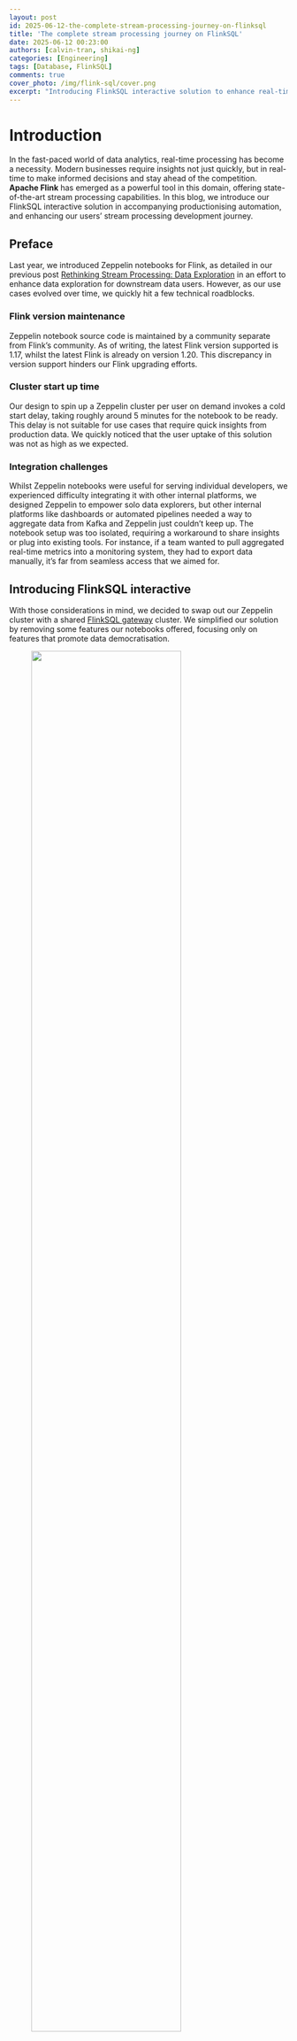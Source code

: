 ```yaml
---
layout: post
id: 2025-06-12-the-complete-stream-processing-journey-on-flinksql
title: 'The complete stream processing journey on FlinkSQL'
date: 2025-06-12 00:23:00
authors: [calvin-tran, shikai-ng]
categories: [Engineering]
tags: [Database, FlinkSQL]
comments: true
cover_photo: /img/flink-sql/cover.png
excerpt: "Introducing FlinkSQL interactive solution to enhance real-time stream processing exploration. The new system simplifies stream processing development, automates production workflows and democratizes access to real-time insights. Read on about our journey that begun at addressing challenges encountered with the previous Zeppelin notebook-based solution to the current state of integration with and productionisation of FlinkSQL."
---
```


# Introduction

In the fast-paced world of data analytics, real-time processing has become a necessity. Modern businesses require insights not just quickly, but in real-time to make informed decisions and stay ahead of the competition. **Apache Flink** has emerged as a powerful tool in this domain, offering state-of-the-art stream processing capabilities. In this blog, we introduce our FlinkSQL interactive solution in accompanying productionising automation, and enhancing our users’ stream processing development journey.

## Preface

Last year, we introduced Zeppelin notebooks for Flink, as detailed in our previous post [Rethinking Stream Processing: Data Exploration](https://engineering.grab.com/rethinking-streaming-processing-data-exploration) in an effort to enhance data exploration for downstream data users. However, as our use cases evolved over time, we quickly hit a few technical roadblocks. 

### Flink version maintenance

Zeppelin notebook source code is maintained by a community separate from Flink’s community. As of writing, the latest Flink version supported is 1.17, whilst the latest Flink is already on version 1.20. This discrepancy in version support hinders our Flink upgrading efforts.

### Cluster start up time

Our design to spin up a Zeppelin cluster per user on demand invokes a cold start delay, taking roughly around 5 minutes for the notebook to be ready. This delay is not suitable for use cases that require quick insights from production data. We quickly noticed that the user uptake of this solution was not as high as we expected.

### Integration challenges

Whilst Zeppelin notebooks were useful for serving individual developers, we experienced difficulty integrating it with other internal platforms, we designed Zeppelin to empower solo data explorers, but other internal platforms like dashboards or automated pipelines needed a way to aggregate data from Kafka and Zeppelin just couldn’t keep up. The notebook setup was too isolated, requiring a workaround to share insights or plug into existing tools. For instance, if a team wanted to pull aggregated real-time metrics into a monitoring system, they had to export data manually, it’s far from seamless access that we aimed for. 

## Introducing FlinkSQL interactive

With those considerations in mind, we decided to swap out our Zeppelin cluster with a shared [FlinkSQL gateway](https://nightlies.apache.org/flink/flink-docs-release-1.20/docs/dev/table/sql-gateway/overview/) cluster. We simplified our solution by removing some features our notebooks offered, focusing only on features that promote data democratisation.   

<div class="post-image-section"><figure>
  <img src="/img/flink-sql/figure-1.png" alt="" style="width:80%"><figcaption align="middle">Figure 1: Shared FlinkSQL gateway structure</figcaption>
  </figure>
</div>


We split our solution into 3 layers: 

- Compute layer  
- Integration layer  
- Query layer

Users first interact with our platform portal to submit queries for data from Kafka online store using SQL (1). Upon submission, our backend orchestrator then creates a session for the user (2) and submits the SQL query to our FlinkSQL gateway using their inbuilt REST API (3). The FlinkSQL gateway then packages the SQL query into a Flink job to be submitted to our Flink session cluster (4) before collating its results. The subsequent results would be polled from the query layer to be displayed back to the user.

### Compute layer

With FlinkSQL gateway acting as the main compute engine for ad-hoc queries, it is now more straightforward to perform Flink version upgrades along with our solution, since the FlinkSQL gateway is packaged along with the main Flink distribution. We do not need to maintain Flink shims for each version as adapters between the Flink compute cluster and Zeppelin notebook cluster. 

Another advantage of using the shared FlinkSQL gateway was the reduced cold start time for each ad-hoc queries. Since all users share the same FlinkSQL cluster instead of having their own Zeppelin cluster, there was no need to wait for cluster startup during initialisation of their sessions. This brought the lead time to the first results displayed down from 5 minutes to 1 minute. There was still lead time involved as the tool provisions task managers on an ad-hoc basis to balance availability of such developer tools and the associated cost. 

### Integration layer

The Integration layer serves as the glue between the user-facing query layer and the underlying compute layer, ensuring seamless communication, security across our ecosystem. With the shift to a shared FlinkSQL gateway, we recognised the need for an intermediary that could handle authentication, authorisation, orchestration, and integration with internal platforms \- all while abstracting the complexities of Flink’s native REST API.  

<div class="post-image-section"><figure>
  <img src="/img/flink-sql/figure-2.png" alt="" style="width:80%"><figcaption align="middle">Figure 2: FlinkSQL gateway</figcaption>
  </figure>
</div>


The FlinkSQL gateway’s built-in REST API gets the job done for basic query submission, but it falls short in areas like session management, requiring multiple POST requests just to fetch results. To address this, we extended a custom control plane with its own set of REST APIs, layered on top of the gateway. 

We then extend these sessions and integrate them to our inhouse authentication and authorisation platform. For each query made, the control plane authenticates the user, spins up lightweight sessions and manages the communication between the caller and the Flink Session Cluster. If you are interested, check out our previous blog post, [An elegant platform](https://engineering.grab.com/an-elegant-platform), for more details on the above mentioned streaming platform and its control plane.

```
curl --location 'https://example.com/v1/flink/flinksql/interactive' \
--header 'Content-Type: application/json' \
--header 'Authorization: Bearer ...' \
--data '{
    "environment" : "prd",
    "namespace" : "flink",
    "sql" : "SELECT * FROM titanicstream"}'
```

*Example API request for running a FlinkSQL query*

The integration layer also caters to B2B needs via our Headless APIs. By exposing the endpoints, developers are able to integrate real-time processing into their own tools. To run a query, programs can simply make a POST request with the SQL query and an operation ID would be returned. This operation ID could then be used in subsequent GET requests to fetch the paginated results of the unbounded query. This setup is ideal for internal platforms that need to query Kafka data programmatically. By abstracting these complexities, it ensures that users, whether individual analysts or internal platforms—can tap into Kafka data without wrestling with Flink’s raw interfaces.

### Query layer

We then proceed to pair our APIs developed with an Interactive UI to build a Query layer that serves both human workflows. This is where users meet our platform.  

<div class="post-image-section"><figure>
  <img src="/img/flink-sql/figure-3.png" alt="" style="width:80%"><figcaption align="middle">Figure 3: Flink query layer’s user flow</figcaption>
  </figure>
</div>



Through our platform portal, users land in a clean SQL editor. We used a Hive Metastore (HMS) catalog that translates Kafka topics into tables. Users don’t need to decode stream internals; they can jump straight into it by simply selecting a table to query on. Once a query is submitted, it is then handled by the integration layer which routes it through the control plane to the gateway. Results are then streamed back, appearing in the UI within one minute, a significant improvement from the five minute Zeppelin cold starts. 

This all crystalises into the user flow demonstrated in Figure 3, where we can easily retrieve Titanic data from a Kafka stream with a short command:

```
SELECT COUNT(*) FROM titanicstream WHERE kafkaEventTime > NOW() - INTERVAL '1' HOUR.
```

This setup enables a few use cases for our teams, such as:

- Fraud analysts using the real-time data to debug and spot patterns in fraudulent transactions.  
- Data scientists querying live signals to validate their prediction models.  
- Engineers validating the messages sent from their system to confirm they are properly structured and accurately delivered.

## Productionising FlinkSQL

With data being democratised, we see more users building use cases around our online data store and utilising the above tools to build new stream processing pipelines expressed as SQL queries. To simplify the last step of the software development lifecycle of deployment, we have also developed a tool to create a configuration based stream processing pipeline, with the business logic expressed as a SQL statement.   

<div class="post-image-section"><figure>
  <img src="/img/flink-sql/figure-4.png" alt="" style="width:80%"><figcaption align="middle">Figure 4: Portal for FlinkSQL pipeline creation</figcaption>
  </figure>
</div>

We host connectors for users to connect to other platforms within Grab, such as Kafka and our internal feature stores. Users could simply use them off-the-shelf and configure according to their needs before deploying their stream processing pipeline. 

Users would then proceed to submit their streaming logic as a SQL statement. In the example illustrated in the diagram, the logic expressed is a simple filter on a Kafka stream for sinking the filtered events into a separate Kafka stream. 

Users have the ability to then define the parallelism and associated resources they want to run their Flink jobs with. Upon submission, the associated resources would be provisioned and the Flink pipeline would be automatically deployed. Behind the scenes, we manage the application JAR file that is being used to run the job that dynamically parses these configurations and translates them into a proper Flink job graph to be submitted to the Flink cluster. 

Within 10 minutes, users would have completed deploying their stream processing pipeline to production. 

## Conclusion

With our full suite of solutions for low code development via FlinkSQL, from exploration and design, to development and then deployment, we have simplified the journey for developing business use cases off online streaming stores. By offering both a user-friendly interface for low-code users and a robust API for developers, these tools empower businesses to harness the full potential of real-time data processing. Whether you are a data analyst looking for quick insights or a developer integrating real-time analytics into your applications, our tools are able to lower the barrier of entry to utilising real-time data. 

After we released these solutions, we quickly saw an uptick in pipelines created as well as the number of interactive queries fired. This result was encouraging and we hope that this would gradually bring upon a paradigm shift, enabling Grab to make data-driven operational decisions on real-time signals, empowering us with the ability to react to ever-changing market conditions in the most efficient manner.

# Join us

Grab is a leading superapp in Southeast Asia, operating across the deliveries, mobility and digital financial services sectors. Serving over 800 cities in eight Southeast Asian countries, Grab enables millions of people everyday to order food or groceries, send packages, hail a ride or taxi, pay for online purchases or access services such as lending and insurance, all through a single app. Grab was founded in 2012 with the mission to drive Southeast Asia forward by creating economic empowerment for everyone. Grab strives to serve a triple bottom line – we aim to simultaneously deliver financial performance for our shareholders and have a positive social impact, which includes economic empowerment for millions of people in the region, while mitigating our environmental footprint.

Powered by technology and driven by heart, our mission is to drive Southeast Asia forward by creating economic empowerment for everyone. If this mission speaks to you, [join our team](https://grb.to/gebscylla) today!